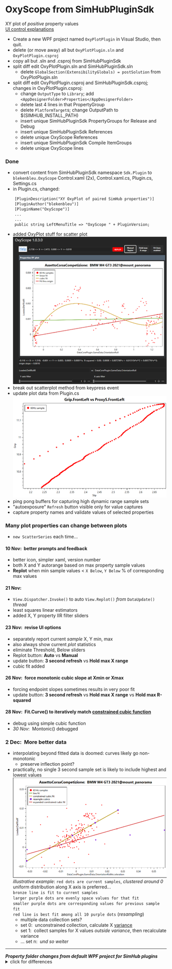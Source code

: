 # OxyScope from SimHubPluginSdk
XY plot of *positive* property values  
[UI control explanations](https://blekenbleu.github.io/SimHub/oxyhelp.htm)  
- Create a new WPF project named `OxyPlotPlugin` in Visual Studio, then quit.  
- delete (or move away) all but `OxyPlotPlugin.sln` and `OxyPlotPlugin.csproj`  
- copy all but .sln and .csproj from SimHubPluginSdk
- split diff edit OxyPlotPlugin.sln and SimHubPluginSdk.sln
	- delete `GlobalSection(ExtensibilityGlobals) = postSolution` from OxyPlotPlugin.sln
- split diff edit OxyPlotPlugin.csproj and SimHubPluginSdk.csproj; changes in OxyPlotPlugin.csproj:
	- change `OutputType` to `Library`; add `<AppDesignerFolder>Properties</AppDesignerFolder>`
	- delete last 4 lines in that PropertyGroup
	- delete `PlatformTarget`s; change OutputPath to $(SIMHUB_INSTALL_PATH)
	- insert unique SimHubPluginSdk PropertyGroups for Release and Debug
	- insert unique SimHubPluginSdk References
	- delete unique OxyScope References
	- insert unique SimHubPluginSdk Compile ItemGroups
	- delete unique OxyScope lines  

### Done
- convert content from SimHubPluginSdk namespace `Sdk.Plugin` to `blekenbleu.OxyScope`
	Control.xaml (2x), Control.xaml.cs, Plugin.cs, Settings.cs
- in Plugin.cs, changed:  
```
    [PluginDescription("XY OxyPlot of paired SimHub properties")]
    [PluginAuthor("blekenbleu")]
    [PluginName("OxyScope")]
	...
	...
	public string LeftMenuTitle => "OxyScope " + PluginVersion;
```
- added OxyPlot stuff for scatter plot  
	![](Doc/pasted.png)  
- break out scatterplot method from keypress event
- update plot data from Plugin.cs  
	![](Doc/proto.png)  
- ping pong buffers for capturing high dynamic range sample sets  
- "autoexposure" `Refresh` button visible only for value captures
- capture property names and validate values of selected properties  

### Many plot properties can change between plots
- `new ScatterSeries` each time...

#### 10 Nov:&nbsp; better prompts and feedback
- better icon, simpler xaml, version number
- both X and Y autorange based on max property sample values
- **Replot** when min sample values < `X Below`, `Y Below` % of corresponding max values
#### 21 Nov:
- `View.Dispatcher.Invoke()` to auto `View.Replot()` *from* `DataUpdate()` *thread*
- least squares linear estimators
- added X, Y property IIR filter sliders
#### 23 Nov:&nbsp; revise UI options
- separately report current *sample* X, Y min, max  
- also always show current *plot* statistics
- eliminate Threshold, Below sliders
- Replot button: **Auto** vs **Manual**
- update button: **3 second refresh** vs **Hold max X range**
- cubic fit added
#### 26 Nov:&nbsp; force monotonic cubic slope at Xmin or Xmax
- forcing endpoint slopes sometimes results in very poor fit
- update button: **3 second refresh** vs **Hold max X range** vs **Hold max R-squared**
#### 28 Nov:&nbsp; Fit.Curve() to iteratively match [constrained cubic function](https://blekenbleu.github.io/static/ImageProcessing/MonotoneCubic.htm)
- debug using simple cubic function
- *30 Nov*:&nbsp;  Montonic() debugged

### 2 Dec:&nbsp; More better data
- interpolating beyond fitted data is doomed:  curves likely go non-monotonic
	- preserve inflection point?
- practically, no single 3 second sample set is likely to include highest and lowest values
![](Doc/correlate.png)
*illustrative example*:  `red dots are current samples`, *clustered around 0*  
uniform distribution along X axis is preferred...  
`bronze line is fit to current samples`  
`larger purple dots are evenly space values for that fit`  
`smaller purple dots are corresponding values for previous sample fit`  
`red line is best fit among all 10 purple dots` (*resampling*)  
	- multiple data collection sets?
	- set 0:&nbsp; unconstrained collection, calculate X [variance](https://en.wikipedia.org/wiki/Variance)
    - set 1:&nbsp; collect samples for X values *outside variance*, then recalculate variance
	- ... set n:&nbsp; *und so weiter*

<hr>
<b><i>Property folder changes from default WPF project for SimHub plugins</i></b>
<details><summary>click for differences</summary>
<ul>
<li>delete <code>Settings.Designer.cs<code> and <code>Settings.settings</code>
<li>copy <code>DesignTimeResources.xaml</code>
<li>in AssemblyInfo.cs, replace NeutralResourcesLanguage assembly lines with SimHubPluginSdk's one-liner
<li>in Resources.Designer.cs, add 10 lines for sdkmenuicon
<li>in Resources.resx, add 4 lines for sdkmenuicon; force othe lines to match
</ul>
</details>
